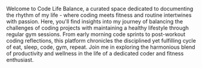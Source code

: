 Welcome to Code Life Balance, a curated space dedicated to documenting the rhythm of my life - where coding meets fitness and routine intertwines with passion. Here, you'll find insights into my journey of balancing the challenges of coding projects with maintaining a healthy lifestyle through regular gym sessions. From early morning code sprints to post-workout coding reflections, this platform chronicles the disciplined yet fulfilling cycle of eat, sleep, code, gym, repeat. Join me in exploring the harmonious blend of productivity and wellness in the life of a dedicated coder and fitness enthusiast.
